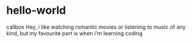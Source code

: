 # hello-world
callbox
Hey, i like watching romantic movies or listening to music of any kind, 
but my favourite part is when i'm learning coding
